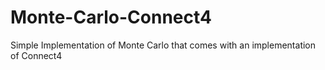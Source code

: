 # Monte-Carlo-Connect4
Simple Implementation of Monte Carlo that comes with an implementation of Connect4
